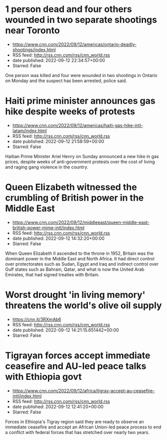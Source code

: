 # 1 person dead and four others wounded in two separate shootings near Toronto
 - https://www.cnn.com/2022/09/12/americas/ontario-deadly-shootings/index.html
 - RSS feed: http://rss.cnn.com/rss/cnn_world.rss
 - date published: 2022-09-12 22:34:57+00:00
 - Starred: False

One person was killed and four were wounded in two shootings in Ontario on Monday and the suspect has been arrested, police said.

# Haiti prime minister announces gas hike despite weeks of protests
 - https://www.cnn.com/2022/09/12/americas/haiti-gas-hike-intl-latam/index.html
 - RSS feed: http://rss.cnn.com/rss/cnn_world.rss
 - date published: 2022-09-12 21:58:59+00:00
 - Starred: False

Haitian Prime Minister Ariel Henry on Sunday announced a new hike in gas prices, despite weeks of anti-government protests over the cost of living and raging gang violence in the country.

# Queen Elizabeth witnessed the crumbling of British power in the Middle East
 - https://www.cnn.com/2022/09/12/middleeast/queen-middle-east-british-power-mime-intl/index.html
 - RSS feed: http://rss.cnn.com/rss/cnn_world.rss
 - date published: 2022-09-12 14:32:20+00:00
 - Starred: False

When Queen Elizabeth II ascended to the throne in 1952, Britain was the dominant power in the Middle East and North Africa. It had direct control over protectorates such as Sudan, Egypt and Iraq and indirect control over Gulf states such as Bahrain, Qatar, and what is now the United Arab Emirates, that had signed treaties with Britain.

# Worst drought 'in living memory' threatens the world's olive oil supply
 - https://cnn.it/3RXmAb6
 - RSS feed: http://rss.cnn.com/rss/cnn_world.rss
 - date published: 2022-09-12 14:21:15.651442+00:00
 - Starred: False



# Tigrayan forces accept immediate ceasefire and AU-led peace talks with Ethiopia govt
 - https://www.cnn.com/2022/09/12/africa/tigray-accept-au-ceasefire-intl/index.html
 - RSS feed: http://rss.cnn.com/rss/cnn_world.rss
 - date published: 2022-09-12 12:41:20+00:00
 - Starred: False

Forces in Ethiopia's Tigray region said they are ready to observe an immediate ceasefire and accept an African Union-led peace process to end a conflict with federal forces that has stretched over nearly two years.
